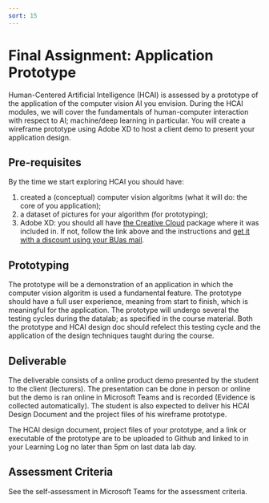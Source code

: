 ```yaml
---
sort: 15
---
```


# Final Assignment: Application Prototype

Human-Centered Artificial Intelligence (HCAI) is assessed by a prototype of the application of the computer vision AI you envision. During the HCAI modules, we will cover the fundamentals of
human-computer interaction with respect to AI; machine/deep learning in particular. You will create a wireframe prototype using Adobe XD to host a client demo to present your application design.

## Pre-requisites
By the time we start exploring HCAI you should have:
1. created a (conceptual) computer vision algoritms (what it will do: the core of you application);
2. a dataset of pictures for your algorithm (for prototyping);
3. Adobe XD: you should all have [the Creative Cloud](https://edubuas.sharepoint.com/sites/Pre-studyportal/SitePages/Art.aspx) package where it was included in. If not, follow the link above and the instructions and [get it with a discount using your BUas mail](https://www.surfspot.nl/).


## Prototyping
The prototype will be a demonstration of an application in which the computer vision algoritm is used a fundamental feature. The prototype should have a full user experience, meaning from start to finish, which is meaningful for the application. The prototype will undergo several the testing cycles during the datalab; as specified in the course material. Both the prototype and HCAI design doc should refelect this testing cycle and the application of the design techniques taught during the course. 


## Deliverable
The deliverable consists of a online product demo presented by the student to the client (lecturers). The presentation can be done in person or online but the demo is ran online in Microsoft Teams and is recorded (Evidence is collected automatically). The student is also expected to deliver his HCAI Design Document and the project files of his wireframe prototype.


The HCAI design document, project files of your prototype, and a link or executable of the prototype are to be uploaded to Github and linked to in your Learning Log no later than 5pm on last data lab day.

## Assessment Criteria
See the self-assessment in Microsoft Teams for the assessment criteria.
